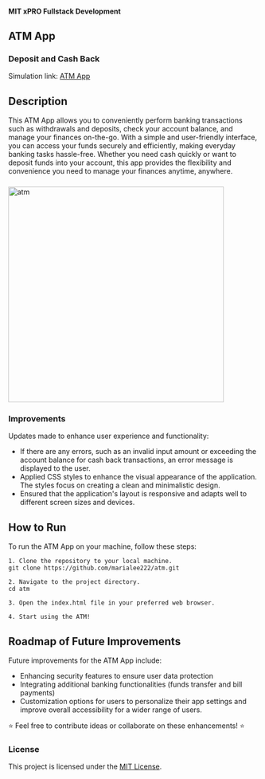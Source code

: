 #### MIT xPRO Fullstack Development
## ATM App
### Deposit and Cash Back
Simulation link: [ATM App](https://marialee222.github.io/atm/)

## Description 
This ATM App allows you to conveniently perform banking transactions such as withdrawals and deposits, check your account balance, and manage your finances on-the-go. With a simple and user-friendly interface, you can access your funds securely and efficiently, making everyday banking tasks hassle-free. Whether you need cash quickly or want to deposit funds into your account, this app provides the flexibility and convenience you need to manage your finances anytime, anywhere.

###


<img width="433" alt="atm" src="https://github.com/marialee222/atm/assets/150623001/ae5e77e0-6b52-4e81-8447-6ad5044e8d4a">


### Improvements
Updates made to enhance user experience and functionality: 

 - If there are any errors, such as an invalid input amount or exceeding the account balance for cash back transactions, an error message is displayed to the user.
 - Applied CSS styles to enhance the visual appearance of the application. The styles focus on creating a clean and minimalistic design.
 - Ensured that the application's layout is responsive and adapts well to different screen sizes and devices.

## How to Run
To run the ATM App on your machine, follow these steps: 

	1. Clone the repository to your local machine. 
	git clone https://github.com/marialee222/atm.git 

	2. Navigate to the project directory.
	cd atm 

	3. Open the index.html file in your preferred web browser.

	4. Start using the ATM!

## Roadmap of Future Improvements
Future improvements for the ATM App include:
 - Enhancing security features to ensure user data protection
 - Integrating additional banking functionalities (funds transfer and bill payments)
 - Customization options for users to personalize their app settings and improve overall accessibility for a wider range of users.
   
:star: Feel free to contribute ideas or collaborate on these enhancements! :star:

### License
This project is licensed under the [MIT License](https://opensource.org/licenses/MIT).
